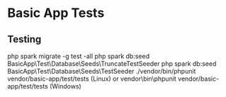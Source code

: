 # Basic App Tests

## Testing

php spark migrate -g test -all
php spark db:seed BasicApp\Test\Database\Seeds\TruncateTestSeeder
php spark db:seed BasicApp\Test\Database\Seeds\TestSeeder
./vendor/bin/phpunit vendor/basic-app/test/tests (Linux) or vendor\bin\phpunit vendor/basic-app/test/tests (Windows)